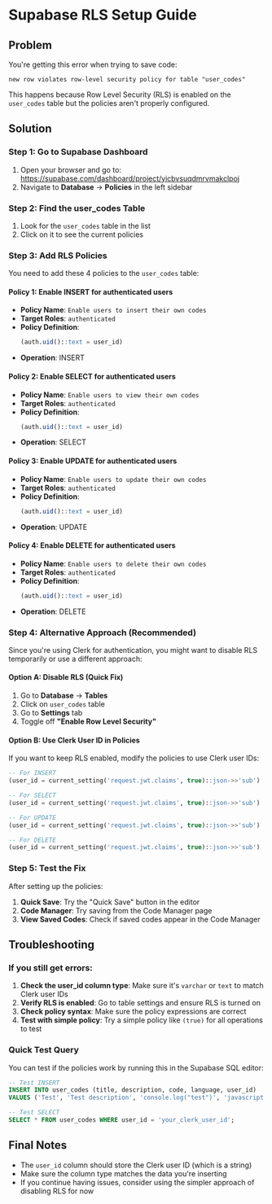 # Supabase RLS Setup Guide

## Problem
You're getting this error when trying to save code:
```
new row violates row-level security policy for table "user_codes"
```

This happens because Row Level Security (RLS) is enabled on the `user_codes` table but the policies aren't properly configured.

## Solution

### Step 1: Go to Supabase Dashboard
1. Open your browser and go to: https://supabase.com/dashboard/project/yicbvsuqdmrvmakclpoj
2. Navigate to **Database** → **Policies** in the left sidebar

### Step 2: Find the user_codes Table
1. Look for the `user_codes` table in the list
2. Click on it to see the current policies

### Step 3: Add RLS Policies

You need to add these 4 policies to the `user_codes` table:

#### Policy 1: Enable INSERT for authenticated users
- **Policy Name**: `Enable users to insert their own codes`
- **Target Roles**: `authenticated`
- **Policy Definition**: 
  ```sql
  (auth.uid()::text = user_id)
  ```
- **Operation**: INSERT

#### Policy 2: Enable SELECT for authenticated users
- **Policy Name**: `Enable users to view their own codes`
- **Target Roles**: `authenticated`
- **Policy Definition**: 
  ```sql
  (auth.uid()::text = user_id)
  ```
- **Operation**: SELECT

#### Policy 3: Enable UPDATE for authenticated users
- **Policy Name**: `Enable users to update their own codes`
- **Target Roles**: `authenticated`
- **Policy Definition**: 
  ```sql
  (auth.uid()::text = user_id)
  ```
- **Operation**: UPDATE

#### Policy 4: Enable DELETE for authenticated users
- **Policy Name**: `Enable users to delete their own codes`
- **Target Roles**: `authenticated`
- **Policy Definition**: 
  ```sql
  (auth.uid()::text = user_id)
  ```
- **Operation**: DELETE

### Step 4: Alternative Approach (Recommended)

Since you're using Clerk for authentication, you might want to disable RLS temporarily or use a different approach:

#### Option A: Disable RLS (Quick Fix)
1. Go to **Database** → **Tables**
2. Click on `user_codes` table
3. Go to **Settings** tab
4. Toggle off **"Enable Row Level Security"**

#### Option B: Use Clerk User ID in Policies
If you want to keep RLS enabled, modify the policies to use Clerk user IDs:

```sql
-- For INSERT
(user_id = current_setting('request.jwt.claims', true)::json->>'sub')

-- For SELECT
(user_id = current_setting('request.jwt.claims', true)::json->>'sub')

-- For UPDATE
(user_id = current_setting('request.jwt.claims', true)::json->>'sub')

-- For DELETE
(user_id = current_setting('request.jwt.claims', true)::json->>'sub')
```

### Step 5: Test the Fix

After setting up the policies:

1. **Quick Save**: Try the "Quick Save" button in the editor
2. **Code Manager**: Try saving from the Code Manager page
3. **View Saved Codes**: Check if saved codes appear in the Code Manager

## Troubleshooting

### If you still get errors:

1. **Check the user_id column type**: Make sure it's `varchar` or `text` to match Clerk user IDs
2. **Verify RLS is enabled**: Go to table settings and ensure RLS is turned on
3. **Check policy syntax**: Make sure the policy expressions are correct
4. **Test with simple policy**: Try a simple policy like `(true)` for all operations to test

### Quick Test Query

You can test if the policies work by running this in the Supabase SQL editor:

```sql
-- Test INSERT
INSERT INTO user_codes (title, description, code, language, user_id)
VALUES ('Test', 'Test description', 'console.log("test")', 'javascript', 'your_clerk_user_id');

-- Test SELECT
SELECT * FROM user_codes WHERE user_id = 'your_clerk_user_id';
```

## Final Notes

- The `user_id` column should store the Clerk user ID (which is a string)
- Make sure the column type matches the data you're inserting
- If you continue having issues, consider using the simpler approach of disabling RLS for now 